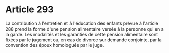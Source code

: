 # Article 293

La contribution à l'entretien et à l'éducation des enfants prévue à l'article 288 prend la forme d'une pension alimentaire versée à la personne qui en a la garde.   Les modalités et les garanties de cette pension alimentaire sont fixées par le jugement ou, en cas de divorce sur demande conjointe, par la convention des époux homologuée par le juge.